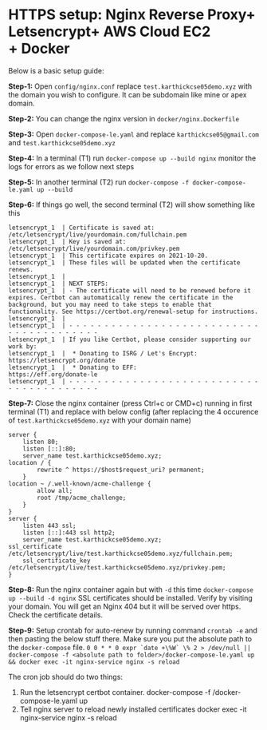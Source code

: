 # HTTPS setup: Nginx Reverse Proxy+ Letsencrypt+ AWS Cloud EC2 + Docker

Below is a basic setup guide:

**Step-1:** Open `config/nginx.conf` replace `test.karthickcse05demo.xyz` with the domain you wish to configure. It can be subdomain like mine or apex domain.

**Step-2:** You can change the nginx version in `docker/nginx.Dockerfile`

**Step-3:** Open `docker-compose-le.yaml` and replace `karthickcse05@gmail.com` and `test.karthickcse05demo.xyz`

**Step-4:** In a terminal (T1) run `docker-compose up --build nginx` monitor the logs for errors as we follow next steps

**Step-5:** In another terminal (T2) run `docker-compose -f docker-compose-le.yaml up --build`

**Step-6:** If things go well, the second terminal (T2) will show something like this
```Successfully received certificate.
letsencrypt_1  | Certificate is saved at: /etc/letsencrypt/live/yourdomain.com/fullchain.pem
letsencrypt_1  | Key is saved at:         /etc/letsencrypt/live/yourdomain.com/privkey.pem
letsencrypt_1  | This certificate expires on 2021-10-20.
letsencrypt_1  | These files will be updated when the certificate renews.
letsencrypt_1  |
letsencrypt_1  | NEXT STEPS:
letsencrypt_1  | - The certificate will need to be renewed before it expires. Certbot can automatically renew the certificate in the background, but you may need to take steps to enable that functionality. See https://certbot.org/renewal-setup for instructions.
letsencrypt_1  |
letsencrypt_1  | - - - - - - - - - - - - - - - - - - - - - - - - - - - - - - - - - - - - - - - -
letsencrypt_1  | If you like Certbot, please consider supporting our work by:
letsencrypt_1  |  * Donating to ISRG / Let's Encrypt:   https://letsencrypt.org/donate
letsencrypt_1  |  * Donating to EFF:                    https://eff.org/donate-le
letsencrypt_1  | - - - - - - - - - - - - - - - - - - - - - - - - - - - - - - - - - - - - - - - -
```

**Step-7:** Close the nginx container (press Ctrl+c or CMD+c) running in first terminal (T1) and replace with below config (after replacing the 4 occurence of `test.karthickcse05demo.xyz` with your domain name)
```
server {
    listen 80;
    listen [::]:80;
    server_name test.karthickcse05demo.xyz;
location / {
        rewrite ^ https://$host$request_uri? permanent;
    }
location ~ /.well-known/acme-challenge {
        allow all;
        root /tmp/acme_challenge;
    }
}
server {
    listen 443 ssl;
    listen [::]:443 ssl http2;
    server_name test.karthickcse05demo.xyz;
ssl_certificate /etc/letsencrypt/live/test.karthickcse05demo.xyz/fullchain.pem;
    ssl_certificate_key /etc/letsencrypt/live/test.karthickcse05demo.xyz/privkey.pem;
}
```

**Step-8:** Run the nginx container again but with `-d` this time `docker-compose up --build -d nginx`
SSL certificates should be installed. Verify by visiting your domain. You will get an Nginx 404 but it will be served over https. Check the certificate details.

**Step-9:** Setup crontab for auto-renew by running command `crontab -e` and then pasting the below stuff there. Make sure you put the absolute path to the `docker-compose` file.
```0 0 * * 0 expr `date +\%W` \% 2 > /dev/null || docker-compose -f <absolute path to folder>/docker-compose-le.yaml up && docker exec -it nginx-service nginx -s reload ```

The cron job should do two things:

1. Run the letsencrypt certbot container.
        docker-compose -f <absolute path to folder>/docker-compose-le.yaml up
2. Tell nginx server to reload newly installed certificates
        docker exec -it nginx-service nginx -s reload